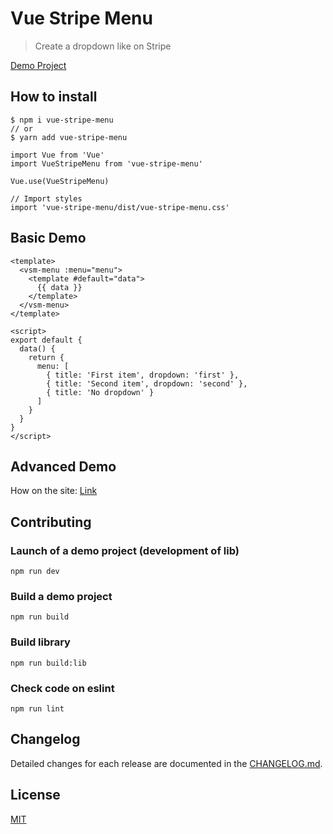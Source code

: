 # Vue Stripe Menu

> Create a dropdown like on Stripe

[Demo Project](https://alexeykhr.github.io/vue-stripe-menu/)

## How to install

```shell script
$ npm i vue-stripe-menu
// or
$ yarn add vue-stripe-menu
```

```vue
import Vue from 'Vue'
import VueStripeMenu from 'vue-stripe-menu'

Vue.use(VueStripeMenu)

// Import styles
import 'vue-stripe-menu/dist/vue-stripe-menu.css'
```

## Basic Demo

```vue
<template>
  <vsm-menu :menu="menu">
    <template #default="data">
      {{ data }}
    </template>
  </vsm-menu>
</template>

<script>
export default {
  data() {
    return {
      menu: [
        { title: 'First item', dropdown: 'first' },
        { title: 'Second item', dropdown: 'second' },
        { title: 'No dropdown' }
      ]
    }
  }
}
</script>
```

## Advanced Demo

How on the site: [Link](https://github.com/Alexeykhr/vue-stripe-menu/blob/master/demo)

## Contributing

### Launch of a demo project (development of lib)
```
npm run dev
```

### Build a demo project
```
npm run build
```

### Build library
```
npm run build:lib
```

### Check code on eslint
```
npm run lint
```

## Changelog

Detailed changes for each release are documented in the [CHANGELOG.md](https://github.com/alexeykhr/vuejs-stripe-menu/blob/master/CHANGELOG.md).

## License

[MIT](https://opensource.org/licenses/MIT)
